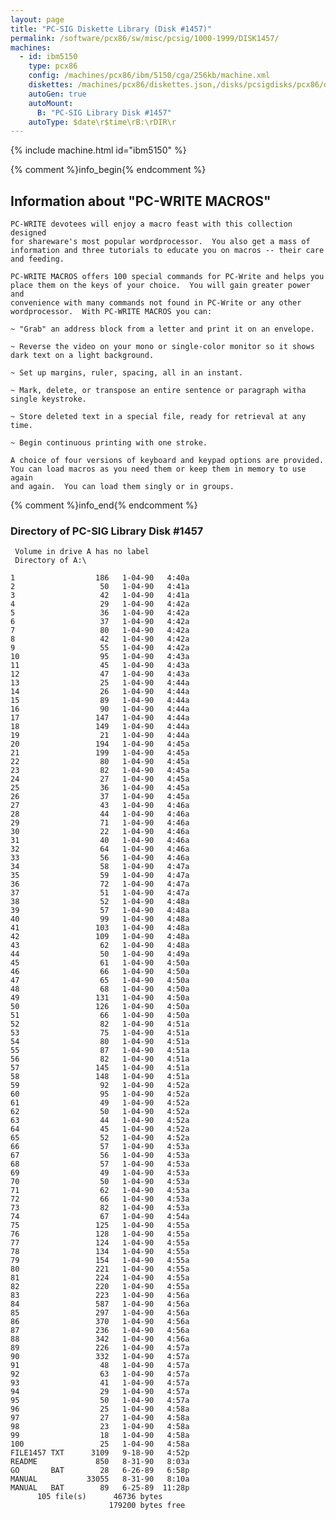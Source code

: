 ```yaml
---
layout: page
title: "PC-SIG Diskette Library (Disk #1457)"
permalink: /software/pcx86/sw/misc/pcsig/1000-1999/DISK1457/
machines:
  - id: ibm5150
    type: pcx86
    config: /machines/pcx86/ibm/5150/cga/256kb/machine.xml
    diskettes: /machines/pcx86/diskettes.json,/disks/pcsigdisks/pcx86/diskettes.json
    autoGen: true
    autoMount:
      B: "PC-SIG Library Disk #1457"
    autoType: $date\r$time\rB:\rDIR\r
---
```


{% include machine.html id="ibm5150" %}

{% comment %}info_begin{% endcomment %}

## Information about "PC-WRITE MACROS"

    PC-WRITE devotees will enjoy a macro feast with this collection designed
    for shareware's most popular wordprocessor.  You also get a mass of
    information and three tutorials to educate you on macros -- their care
    and feeding.
    
    PC-WRITE MACROS offers 100 special commands for PC-Write and helps you
    place them on the keys of your choice.  You will gain greater power and
    convenience with many commands not found in PC-Write or any other
    wordprocessor.  With PC-WRITE MACROS you can:
    
    ~ "Grab" an address block from a letter and print it on an envelope.
    
    ~ Reverse the video on your mono or single-color monitor so it shows
    dark text on a light background.
    
    ~ Set up margins, ruler, spacing, all in an instant.
    
    ~ Mark, delete, or transpose an entire sentence or paragraph witha
    single keystroke.
    
    ~ Store deleted text in a special file, ready for retrieval at any time.
    
    ~ Begin continuous printing with one stroke.
    
    A choice of four versions of keyboard and keypad options are provided.
    You can load macros as you need them or keep them in memory to use again
    and again.  You can load them singly or in groups.
{% comment %}info_end{% endcomment %}


### Directory of PC-SIG Library Disk #1457

     Volume in drive A has no label
     Directory of A:\

    1                  186   1-04-90   4:40a
    2                   50   1-04-90   4:41a
    3                   42   1-04-90   4:41a
    4                   29   1-04-90   4:42a
    5                   36   1-04-90   4:42a
    6                   37   1-04-90   4:42a
    7                   80   1-04-90   4:42a
    8                   42   1-04-90   4:42a
    9                   55   1-04-90   4:42a
    10                  95   1-04-90   4:43a
    11                  45   1-04-90   4:43a
    12                  47   1-04-90   4:43a
    13                  25   1-04-90   4:44a
    14                  26   1-04-90   4:44a
    15                  89   1-04-90   4:44a
    16                  90   1-04-90   4:44a
    17                 147   1-04-90   4:44a
    18                 149   1-04-90   4:44a
    19                  21   1-04-90   4:44a
    20                 194   1-04-90   4:45a
    21                 199   1-04-90   4:45a
    22                  80   1-04-90   4:45a
    23                  82   1-04-90   4:45a
    24                  27   1-04-90   4:45a
    25                  36   1-04-90   4:45a
    26                  37   1-04-90   4:45a
    27                  43   1-04-90   4:46a
    28                  44   1-04-90   4:46a
    29                  71   1-04-90   4:46a
    30                  22   1-04-90   4:46a
    31                  40   1-04-90   4:46a
    32                  64   1-04-90   4:46a
    33                  56   1-04-90   4:46a
    34                  58   1-04-90   4:47a
    35                  59   1-04-90   4:47a
    36                  72   1-04-90   4:47a
    37                  51   1-04-90   4:47a
    38                  52   1-04-90   4:48a
    39                  57   1-04-90   4:48a
    40                  99   1-04-90   4:48a
    41                 103   1-04-90   4:48a
    42                 109   1-04-90   4:48a
    43                  62   1-04-90   4:48a
    44                  50   1-04-90   4:49a
    45                  61   1-04-90   4:50a
    46                  66   1-04-90   4:50a
    47                  65   1-04-90   4:50a
    48                  68   1-04-90   4:50a
    49                 131   1-04-90   4:50a
    50                 126   1-04-90   4:50a
    51                  66   1-04-90   4:50a
    52                  82   1-04-90   4:51a
    53                  75   1-04-90   4:51a
    54                  80   1-04-90   4:51a
    55                  87   1-04-90   4:51a
    56                  82   1-04-90   4:51a
    57                 145   1-04-90   4:51a
    58                 148   1-04-90   4:51a
    59                  92   1-04-90   4:52a
    60                  95   1-04-90   4:52a
    61                  49   1-04-90   4:52a
    62                  50   1-04-90   4:52a
    63                  44   1-04-90   4:52a
    64                  45   1-04-90   4:52a
    65                  52   1-04-90   4:52a
    66                  57   1-04-90   4:53a
    67                  56   1-04-90   4:53a
    68                  57   1-04-90   4:53a
    69                  49   1-04-90   4:53a
    70                  50   1-04-90   4:53a
    71                  62   1-04-90   4:53a
    72                  66   1-04-90   4:53a
    73                  82   1-04-90   4:53a
    74                  67   1-04-90   4:54a
    75                 125   1-04-90   4:55a
    76                 128   1-04-90   4:55a
    77                 124   1-04-90   4:55a
    78                 134   1-04-90   4:55a
    79                 154   1-04-90   4:55a
    80                 221   1-04-90   4:55a
    81                 224   1-04-90   4:55a
    82                 220   1-04-90   4:55a
    83                 223   1-04-90   4:56a
    84                 587   1-04-90   4:56a
    85                 297   1-04-90   4:56a
    86                 370   1-04-90   4:56a
    87                 236   1-04-90   4:56a
    88                 342   1-04-90   4:56a
    89                 226   1-04-90   4:57a
    90                 332   1-04-90   4:57a
    91                  48   1-04-90   4:57a
    92                  63   1-04-90   4:57a
    93                  41   1-04-90   4:57a
    94                  29   1-04-90   4:57a
    95                  50   1-04-90   4:57a
    96                  25   1-04-90   4:58a
    97                  27   1-04-90   4:58a
    98                  23   1-04-90   4:58a
    99                  18   1-04-90   4:58a
    100                 25   1-04-90   4:58a
    FILE1457 TXT      3109   9-18-90   4:52p
    README             850   8-31-90   8:03a
    GO       BAT        28   6-26-89   6:58p
    MANUAL           33055   8-31-90   8:10a
    MANUAL   BAT        89   6-25-89  11:28p
          105 file(s)      46736 bytes
                          179200 bytes free
